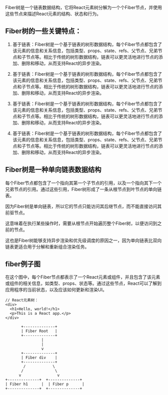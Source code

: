 Fiber树是一个链表数据结构，它将React元素树分解为一个个Fiber节点，并使用这些节点来描述React元素的结构、状态和行为。

## Fiber树的一些关键特点：
1. 基于链表：Fiber树是一个基于链表的树形数据结构，每个Fiber节点都包含了该元素的信息和关系信息，包括类型、props、state、refs、父节点、兄弟节点和子节点等。相比于传统的树形数据结构，链表可以更灵活地进行节点的添加、删除和移动，从而支持React的异步渲染。

2. 基于链表：Fiber树是一个基于链表的树形数据结构，每个Fiber节点都包含了该元素的信息和关系信息，包括类型、props、state、refs、父节点、兄弟节点和子节点等。相比于传统的树形数据结构，链表可以更灵活地进行节点的添加、删除和移动，从而支持React的异步渲染。

3. 基于链表：Fiber树是一个基于链表的树形数据结构，每个Fiber节点都包含了该元素的信息和关系信息，包括类型、props、state、refs、父节点、兄弟节点和子节点等。相比于传统的树形数据结构，链表可以更灵活地进行节点的添加、删除和移动，从而支持React的异步渲染。

4. 基于链表：Fiber树是一个基于链表的树形数据结构，每个Fiber节点都包含了该元素的信息和关系信息，包括类型、props、state、refs、父节点、兄弟节点和子节点等。相比于传统的树形数据结构，链表可以更灵活地进行节点的添加、删除和移动，从而支持React的异步渲染。

## Fiber树是一种单向链表数据结构
每个Fiber节点都包含了一个指向其第一个子节点的引用，以及一个指向其下一个兄弟节点的引用。通过这些引用，Fiber树形成了一条从根节点到叶节点的单向链表。

因为Fiber树是单向链表，所以它的节点只能访问其后继节点，而不能直接访问其前驱节点。

这意味着在执行某些操作时，需要从根节点开始遍历整个Fiber树，以便访问到之前的节点。

这也是Fiber树能够支持异步渲染和优先级调度的原因之一，因为单向链表比双向链表更适合用于分解和重新组合渲染任务。


## fiber例子图
在这个图中，每个Fiber节点都表示了一个React元素或组件，并且包含了该元素或组件的相关信息，如类型、props、状态等。通过这些节点，React可以了解到应用程序的当前状态，以及应该如何更新和渲染UI。
```
// React元素树：
<div>
  <h1>Hello, world!</h1>
  <p>This is a React app.</p>
</div>

       +--------------+
       | Fiber Root   |
       +--------------+
                |
                |
                v
       +--------------+
       | Fiber div    |
       +--------------+
        /            \
       /              \
      v                v
+--------------+  +--------------+
| Fiber h1      |  | Fiber p      |
+--------------+  +--------------+
```